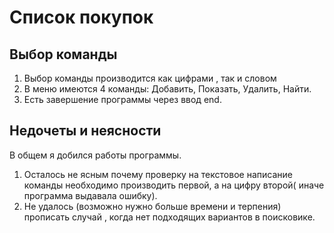    # **Список покупок**

   ## Выбор команды

1. Выбор команды производится как цифрами , так и словом
2. В меню имеются 4 команды: Добавить, Показать, Удалить, Найти.
3. Есть завершение программы через ввод end.

  ## Недочеты и неясности
В общем я добился работы программы. 
1. Осталось не ясным почему проверку на текстовое написание команды необходимо 
производить первой, а на цифру второй( иначе программа выдавала ошибку).
2. Не удалось (возможно нужно больше времени и терпения) прописать случай ,
когда нет подходящих вариантов в поисковике.
   